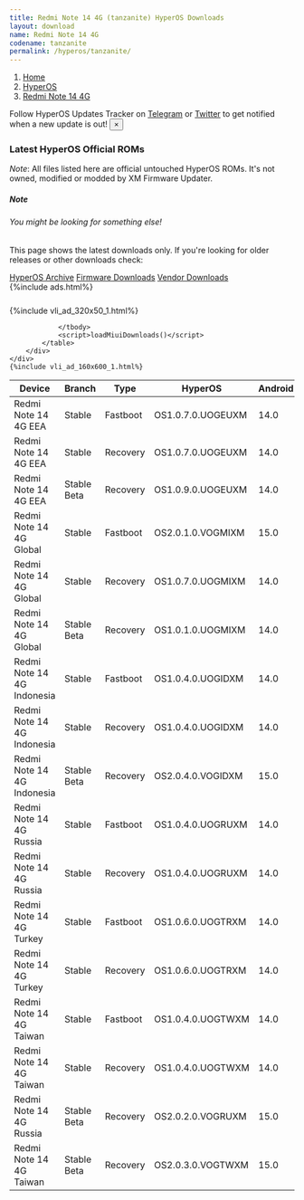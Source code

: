```yaml
---
title: Redmi Note 14 4G (tanzanite) HyperOS Downloads
layout: download
name: Redmi Note 14 4G
codename: tanzanite
permalink: /hyperos/tanzanite/
---
```

<nav aria-label="breadcrumb">
    <ol class="breadcrumb">
        <li class="breadcrumb-item"><a href="/">Home</a></li>
        <li class="breadcrumb-item"><a href="/hyperos/">HyperOS</a></li>
        <li class="breadcrumb-item active" aria-current="page"><a href="/hyperos/tanzanite/">Redmi Note 14 4G</a></li>
    </ol>
</nav>
<div class="alert alert-primary alert-dismissible fade show" role="alert">
    Follow HyperOS Updates Tracker on <a href="https://t.me/MIUIUpdatesTracker" class="alert-link">Telegram</a>
     or <a href="https://twitter.com/MiFwUpdater" class="alert-link">Twitter</a> to get notified when a new update is out!
    <button type="button" class="close" data-dismiss="alert" aria-label="Close">
        <span aria-hidden="true">&times;</span>
    </button>
</div>

### Latest HyperOS Official ROMs
*Note*: All files listed here are official untouched HyperOS ROMs. It's not owned, modified or modded by XM Firmware Updater.
<div class="card">
  <div class="card-body">
    <h5 class="card-title">Note</h5>
    <h6 class="card-subtitle mb-2 text-muted">You might be looking for something else!</h6>
    <p class="card-text">This page shows the latest downloads only.
     If you're looking for older releases or other downloads check:</p>
    <a href="/archive/hyperos/tanzanite/" class="card-link">HyperOS Archive</a>
    <a href="/firmware/tanzanite/" class="card-link">Firmware Downloads</a>
    <a href="/vendor/tanzanite/" class="card-link">Vendor Downloads</a>
  </div>
</div>
{%include ads.html%}
<div class="row justify-content-center">
    <div class="col-10">
        <div class="table-responsive-md" style="margin-top: 25px;">
            {%include vli_ad_320x50_1.html%}
            <table id="miui" class="display dt-responsive nowrap compact table table-striped table-hover table-sm">
                <thead class="thead-dark">
                    <tr>
                        <th data-ref="device">Device</th>
                        <th data-ref="branch">Branch</th>
                        <th data-ref="type">Type</th>
                        <th data-ref="miui">HyperOS</th>
                        <th data-ref="android">Android</th>
                        <th data-ref="size">Size</th>
                        <th data-ref="size">Date</th>
                        <th data-ref="link">Link</th>
                    </tr>
                </thead>
                <tbody>
                <tr><td>Redmi Note 14 4G EEA</td><td>Stable</td><td>Fastboot</td><td>OS1.0.7.0.UOGEUXM</td><td>14.0</td><td>7.3 GB</td><td>2025-03-05</td><td><a href="/hyperos/tanzanite/stable/OS1.0.7.0.UOGEUXM/">Download</a></td></tr>
<tr><td>Redmi Note 14 4G EEA</td><td>Stable</td><td>Recovery</td><td>OS1.0.7.0.UOGEUXM</td><td>14.0</td><td>4.7 GB</td><td>2025-03-12</td><td><a href="/hyperos/tanzanite/stable/OS1.0.7.0.UOGEUXM/">Download</a></td></tr>
<tr><td>Redmi Note 14 4G EEA</td><td>Stable Beta</td><td>Recovery</td><td>OS1.0.9.0.UOGEUXM</td><td>14.0</td><td>4.7 GB</td><td>2025-04-22</td><td><a href="/hyperos/tanzanite/stable beta/OS1.0.9.0.UOGEUXM/">Download</a></td></tr>
<tr><td>Redmi Note 14 4G Global</td><td>Stable</td><td>Fastboot</td><td>OS2.0.1.0.VOGMIXM</td><td>15.0</td><td>8.1 GB</td><td>2025-03-07</td><td><a href="/hyperos/tanzanite/stable/OS2.0.1.0.VOGMIXM/">Download</a></td></tr>
<tr><td>Redmi Note 14 4G Global</td><td>Stable</td><td>Recovery</td><td>OS1.0.7.0.UOGMIXM</td><td>14.0</td><td>4.6 GB</td><td>2025-03-13</td><td><a href="/hyperos/tanzanite/stable/OS1.0.7.0.UOGMIXM/">Download</a></td></tr>
<tr><td>Redmi Note 14 4G Global</td><td>Stable Beta</td><td>Recovery</td><td>OS1.0.1.0.UOGMIXM</td><td>14.0</td><td>4.6 GB</td><td>2025-01-13</td><td><a href="/hyperos/tanzanite/stable beta/OS1.0.1.0.UOGMIXM/">Download</a></td></tr>
<tr><td>Redmi Note 14 4G Indonesia</td><td>Stable</td><td>Fastboot</td><td>OS1.0.4.0.UOGIDXM</td><td>14.0</td><td>7.0 GB</td><td>2025-03-05</td><td><a href="/hyperos/tanzanite/stable/OS1.0.4.0.UOGIDXM/">Download</a></td></tr>
<tr><td>Redmi Note 14 4G Indonesia</td><td>Stable</td><td>Recovery</td><td>OS1.0.4.0.UOGIDXM</td><td>14.0</td><td>4.6 GB</td><td>2025-03-11</td><td><a href="/hyperos/tanzanite/stable/OS1.0.4.0.UOGIDXM/">Download</a></td></tr>
<tr><td>Redmi Note 14 4G Indonesia</td><td>Stable Beta</td><td>Recovery</td><td>OS2.0.4.0.VOGIDXM</td><td>15.0</td><td>4.8 GB</td><td>2025-04-21</td><td><a href="/hyperos/tanzanite/stable beta/OS2.0.4.0.VOGIDXM/">Download</a></td></tr>
<tr><td>Redmi Note 14 4G Russia</td><td>Stable</td><td>Fastboot</td><td>OS1.0.4.0.UOGRUXM</td><td>14.0</td><td>7.8 GB</td><td>2025-03-13</td><td><a href="/hyperos/tanzanite/stable/OS1.0.4.0.UOGRUXM/">Download</a></td></tr>
<tr><td>Redmi Note 14 4G Russia</td><td>Stable</td><td>Recovery</td><td>OS1.0.4.0.UOGRUXM</td><td>14.0</td><td>4.5 GB</td><td>2025-03-28</td><td><a href="/hyperos/tanzanite/stable/OS1.0.4.0.UOGRUXM/">Download</a></td></tr>
<tr><td>Redmi Note 14 4G Turkey</td><td>Stable</td><td>Fastboot</td><td>OS1.0.6.0.UOGTRXM</td><td>14.0</td><td>6.9 GB</td><td>2025-04-03</td><td><a href="/hyperos/tanzanite/stable/OS1.0.6.0.UOGTRXM/">Download</a></td></tr>
<tr><td>Redmi Note 14 4G Turkey</td><td>Stable</td><td>Recovery</td><td>OS1.0.6.0.UOGTRXM</td><td>14.0</td><td>4.6 GB</td><td>2025-04-14</td><td><a href="/hyperos/tanzanite/stable/OS1.0.6.0.UOGTRXM/">Download</a></td></tr>
<tr><td>Redmi Note 14 4G Taiwan</td><td>Stable</td><td>Fastboot</td><td>OS1.0.4.0.UOGTWXM</td><td>14.0</td><td>6.4 GB</td><td>2025-03-13</td><td><a href="/hyperos/tanzanite/stable/OS1.0.4.0.UOGTWXM/">Download</a></td></tr>
<tr><td>Redmi Note 14 4G Taiwan</td><td>Stable</td><td>Recovery</td><td>OS1.0.4.0.UOGTWXM</td><td>14.0</td><td>4.5 GB</td><td>2025-03-28</td><td><a href="/hyperos/tanzanite/stable/OS1.0.4.0.UOGTWXM/">Download</a></td></tr>
<tr><td>Redmi Note 14 4G Russia</td><td>Stable Beta</td><td>Recovery</td><td>OS2.0.2.0.VOGRUXM</td><td>15.0</td><td>4.7 GB</td><td>2025-04-09</td><td><a href="/hyperos/tanzanite/stable beta/OS2.0.2.0.VOGRUXM/">Download</a></td></tr>
<tr><td>Redmi Note 14 4G Taiwan</td><td>Stable Beta</td><td>Recovery</td><td>OS2.0.3.0.VOGTWXM</td><td>15.0</td><td>4.7 GB</td><td>2025-04-30</td><td><a href="/hyperos/tanzanite/stable beta/OS2.0.3.0.VOGTWXM/">Download</a></td></tr>

                </tbody>
                <script>loadMiuiDownloads()</script>
            </table>
        </div>
    </div>
    {%include vli_ad_160x600_1.html%}
</div>
